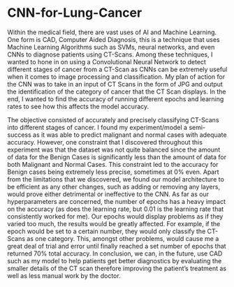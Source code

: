 # CNN-for-Lung-Cancer
Within the medical field, there are vast uses of AI and Machine Learning. One form is CAD, Computer Aided Diagnosis, this is a technique that uses Machine Learning Algorithms such as SVMs, neural networks, and even CNNs to diagnose patients using CT-Scans. Among these techniques, I wanted to hone in on using a Convolutional Neural Network to detect different stages of cancer from a CT-Scan as CNNs can be extremely useful when it comes to image processing and classification. My plan of action for the CNN was to take in an input of CT Scans in the form of JPG and output the identification of the category of cancer that the CT Scan displays. In the end, I wanted to find the accuracy of running different epochs and learning rates to see how this affects the model accuracy.

The objective consisted of accurately and precisely classifying CT-Scans into different stages of cancer. I found my experiment/model a semi-success as it was able to predict malignant and normal cases with adequate accuracy. However, one constraint that I discovered throughout this experiment was that the dataset was not quite balanced since the amount of data for the Benign Cases is significantly less than the amount of data for both Malignant and Normal Cases. This constraint led to the accuracy for Benign cases being extremely less precise, sometimes at 0% even. Apart from the limitations that we discovered, we found our model architecture to be efficient as any other changes, such as adding or removing any layers, would prove either detrimental or ineffective to the CNN. As far as our hyperparameters are concerned, the number of epochs has a heavy impact on the accuracy (as does the learning rate, but 0.01 is the learning rate that consistently worked for me). Our epochs would display problems as if they varied too much, the results would be greatly affected. For example, if the epoch would be set to a certain number, they would only classify the CT-Scans as one category. This, amongst other problems, would cause me a great deal of trial and error until finally reached a set number of epochs that returned 70% total accuracy. In conclusion, we can, in the future, use CAD such as my model to help patients get better diagnostics by evaluating the smaller details of the CT scan therefore improving the patient’s treatment as well as less manual work by the doctor.
